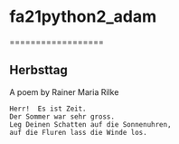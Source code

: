 # fa21python2_adam
==================

## Herbsttag

A poem by Rainer Maria Rilke

    Herr!  Es ist Zeit.
    Der Sommer war sehr gross.
    Leg Deinen Schatten auf die Sonnenuhren,
    auf die Fluren lass die Winde los.





